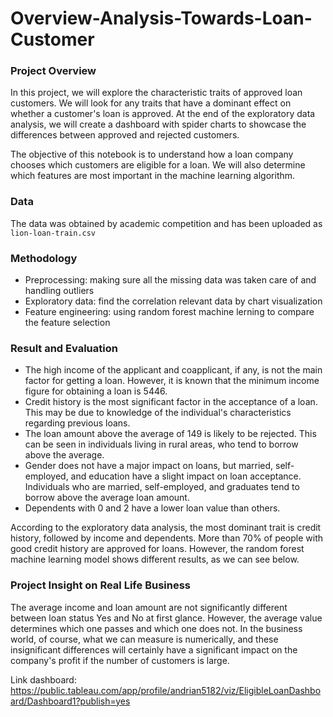 # Overview-Analysis-Towards-Loan-Customer
### Project Overview
In this project, we will explore the characteristic traits of approved loan customers. We will look for any traits that have a dominant effect on whether a customer's loan is approved. At the end of the exploratory data analysis, we will create a dashboard with spider charts to showcase the differences between approved and rejected customers.

The objective of this notebook is to understand how a loan company chooses which customers are eligible for a loan. We will also determine which features are most important in the machine learning algorithm.
### Data
The data was obtained by academic competition and has been uploaded as `lion-loan-train.csv`
### Methodology
- Preprocessing: making sure all the missing data was taken care of and handling outliers
- Exploratory data: find the correlation relevant data by chart visualization
- Feature engineering: using random forest machine lerning to compare the feature selection
### Result and Evaluation
- The high income of the applicant and coapplicant, if any, is not the main factor for getting a loan. However, it is known that the minimum income figure for obtaining a loan is 5446.
- Credit history is the most significant factor in the acceptance of a loan. This may be due to knowledge of the individual's characteristics regarding previous loans.
- The loan amount above the average of 149 is likely to be rejected. This can be seen in individuals living in rural areas, who tend to borrow above the average.
- Gender does not have a major impact on loans, but married, self-employed, and education have a slight impact on loan acceptance. Individuals who are married, self-employed, and graduates tend to borrow above the average loan amount.
- Dependents with 0 and 2 have a lower loan value than others.

According to the exploratory data analysis, the most dominant trait is credit history, followed by income and dependents. More than 70% of people with good credit history are approved for loans. However, the random forest machine learning model shows different results, as we can see below.


### Project Insight on Real Life Business
The average income and loan amount are not significantly different between loan status Yes and No at first glance. However, the average value determines which one passes and which one does not. In the business world, of course, what we can measure is numerically, and these insignificant differences will certainly have a significant impact on the company's profit if the number of customers is large.

Link dashboard: https://public.tableau.com/app/profile/andrian5182/viz/EligibleLoanDashboard/Dashboard1?publish=yes
